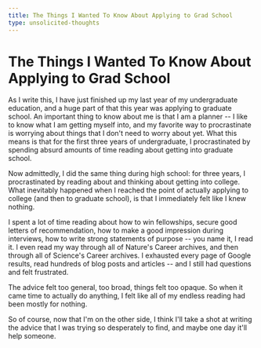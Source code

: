 ```yaml
---
title: The Things I Wanted To Know About Applying to Grad School
type: unsolicited-thoughts
---
```

# The Things I Wanted To Know About Applying to Grad School

As I write this, I have just finished up my last year of my undergraduate
education, and a huge part of that this year was applying to graduate school.
An important thing to know about me is that I am a planner -- I like to know what
I am getting myself into, and my favorite way to procrastinate is worrying about
things that I don't need to worry about yet. What this means is that for the first
three years of undergraduate, I procrastinated by spending absurd amounts of time reading about getting into graduate school.

Now admittedly, I did the same thing during high school: for three years, I procrastinated by reading about and thinking about getting into college.
What inevitably happened when I reached the point of actually applying to college (and then to graduate school), is that I immediately felt like I knew nothing.

I spent a lot of time reading about how to win fellowships, secure good letters of recommendation, how to make a good impression during interviews, how to write strong statements of purpose -- you name it, I read it.
I even read my way through all of Nature's Career archives, and then through all of Science's Career archives. I exhausted every page of Google results, read hundreds of blog posts and articles -- and I still had questions and felt frustrated.

The advice felt too general, too broad, things felt too opaque. So when it came time to actually do anything, I felt like all of my endless reading had been mostly for nothing.

So of course, now that I'm on the other side, I think I'll take a shot at writing the advice that I was trying so desperately to find, and maybe one day it'll help someone.
